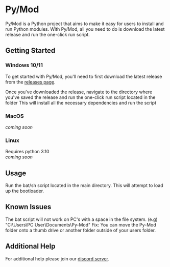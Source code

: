 # Py/Mod
Py/Mod is a Python project that aims to make it easy for users to install and run Python modules. With Py/Mod, all you need to do is download the latest release and run the one-click run script.

## Getting Started

### Windows 10/11
To get started with Py/Mod, you'll need to first download the latest release from the [releases page](https://github.com/pythonserious/py-mod/releases).

Once you've downloaded the release, navigate to the directory where you've saved the release and run the one-click run script located in the folder
This will install all the necessary dependencies and run the script

### MacOS
*coming soon*

### Linux
Requires python 3.10
<br>
*coming soon*

## Usage
Run the bat/sh script located in the main directory.
This will attempt to load up the bootloader.


## Known Issues
The bat script will not work on PC's with a space in the file system.
(e.g) "C:\Users\PC User\Documents\Py-Mod"
Fix: You can move the Py-Mod folder onto a thumb drive or another folder outside of your users folder.

## Additional Help
For additional help please join our [discord server](https://discord.gg/7afgRs8xYz).
